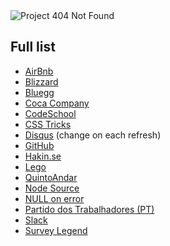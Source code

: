 <img src="http://lnfnunes.com.br/img/logo404.png" alt="Project 404 Not Found" />

## Full list

- [AirBnb](https://www.airbnb.com.br/pagenotfound)
- [Blizzard](http://us.blizzard.com/en-us/not-found.html)
- [Bluegg](http://bluegg.co.uk/404)
- [Coca Company](http://www.coca-colacompany.com/404/)
- [CodeSchool](http://codeschool.com/404)
- [CSS Tricks](https://css-tricks.com/thispagedoesntexist)
- [Disqus](https://disqus.com/by/a/) (change on each refresh)
- [GitHub](https://github.com/404)
- [Hakin.se](http://hakim.se/experiments/html5/404)
- [Lego](http://www.lego.com/404notfound)
- [QuintoAndar](http://www.quintoandar.com.br/404)
- [Node Source](https://nodesource.com/404)
- [NULL on error](https://nullonerror.org/404)
- [Partido dos Trabalhadores (PT)](http://www.pt.org.br/404)
- [Slack](https://slack.com/404)
- [Survey Legend](https://www.surveylegend.com/404)
